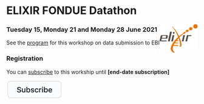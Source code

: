 # ELIXIR FONDUE Datathon 

<img align="right" src="program/images/logo_elixir.png" width="100"/>

### Tuesday 15, Monday 21 and Monday 28 June 2021
See the [program](program/) for this workshop on data submission to EBI

### Registration
You can [subscribe](https://forms.gle/uSA4kMX5GnG4L9E46) to this workship until **\[end-date subscription\]**

<a href="https://forms.gle/uSA4kMX5GnG4L9E46" alt="subscribe" title="subscribe"><img src="program/images/subscribe.png" width="150"/></a>
